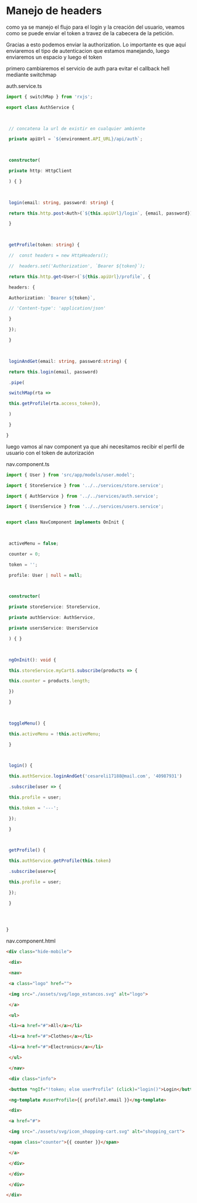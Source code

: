 # Manejo de headers

como ya se manejo el flujo para el login y la creación del usuario, veamos como se puede enviar el token a travez de la cabecera de la petición.

Gracias a esto podemos enviar la authorization. 
Lo importante es que aquí enviaremos el tipo de autenticacion que estamos manejando, luego enviaremos un espacio y luego el token

primero cambiaremos el servicio de auth para evitar el callback hell mediante switchmap

auth.service.ts
```ts
import { switchMap } from 'rxjs';

export class AuthService {

  

 // concatena la url de existir en cualquier ambiente

 private apiUrl = `${environment.API_URL}/api/auth`;

  

 constructor(

 private http: HttpClient

 ) { }

  

 login(email: string, password: string) {

 return this.http.post<Auth>(`${this.apiUrl}/login`, {email, password});

 }

  

 getProfile(token: string) {

 //  const headers = new HttpHeaders();

 //  headers.set('Authorization', `Bearer ${token}`);

 return this.http.get<User>(`${this.apiUrl}/profile`, {

 headers: {

 Authorization: `Bearer ${token}`,

 // 'Content-type': 'application/json'

 }

 });

 }

  

 loginAndGet(email: string, password:string) {

 return this.login(email, password)

 .pipe(

 switchMap(rta =>

 this.getProfile(rta.access_token)),

 )

 }

}
```

luego vamos al nav component ya que ahi necesitamos recibir el perfil de usuario con el token de autorización

nav.component.ts
```ts
import { User } from 'src/app/models/user.model';

import { StoreService } from '../../services/store.service';

import { AuthService } from '../../services/auth.service';

import { UsersService } from '../../services/users.service';


export class NavComponent implements OnInit {

  

 activeMenu = false;

 counter = 0;

 token = '';

 profile: User | null = null;

  

 constructor(

 private storeService: StoreService,

 private authService: AuthService,

 private usersService: UsersService

 ) { }

  

 ngOnInit(): void {

 this.storeService.myCart$.subscribe(products => {

 this.counter = products.length;

 })

 }

  

 toggleMenu() {

 this.activeMenu = !this.activeMenu;

 }

  

 login() {

 this.authService.loginAndGet('cesareli17188@mail.com', '40987931')

 .subscribe(user => {

 this.profile = user;

 this.token = '---';

 });

 }

  

 getProfile() {

 this.authService.getProfile(this.token)

 .subscribe(user=>{

 this.profile = user;

 });

 }

  
  

}

```


nav.component.html
```html
<div class="hide-mobile">

 <div>

 <nav>

 <a class="logo" href="">

 <img src="./assets/svg/logo_estancos.svg" alt="logo">

 </a>

 <ul>

 <li><a href="#">All</a></li>

 <li><a href="#">Clothes</a></li>

 <li><a href="#">Electronics</a></li>

 </ul>

 </nav>

 <div class="info">

 <button *ngIf="!token; else userProfile" (click)="login()">Login</button>

 <ng-template #userProfile>{{ profile?.email }}</ng-template>

 <div>

 <a href="#">

 <img src="./assets/svg/icon_shopping-cart.svg" alt="shopping_cart">

 <span class="counter">{{ counter }}</span>

 </a>

 </div>

 </div>

 </div>

</div>
```
